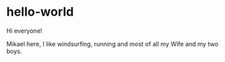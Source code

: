 # hello-world

Hi everyone!

Mikael here, I like windsurfing, running and most of all my Wife and my two boys.
